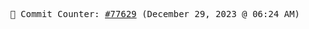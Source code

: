 <p align="center">
    <samp>
        📮 Commit Counter: <a href="https://github.com/Javascript-void0/Javascript-void0/commits/main">#77629</a> (December 29, 2023 @ 06:24 AM)
    </samp>
</p>
